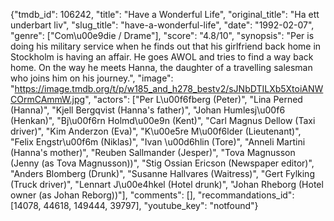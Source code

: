 {"tmdb_id": 106242, "title": "Have a Wonderful Life", "original_title": "Ha ett underbart liv", "slug_title": "have-a-wonderful-life", "date": "1992-02-07", "genre": ["Com\u00e9die / Drame"], "score": "4.8/10", "synopsis": "Per is doing his military service when he finds out that his girlfriend back home in Stockholm is having an affair. He goes AWOL and tries to find a way back home. On the way he meets Hanna, the daughter of a travelling salesman who joins him on his journey.", "image": "https://image.tmdb.org/t/p/w185_and_h278_bestv2/sJNbDTILXb5XtoiANWCOrmCAmmW.jpg", "actors": ["Per L\u00f6fberg (Peter)", "Lina Perned (Hanna)", "Kjell Bergqvist (Hanna's father)", "Johan Humlesj\u00f6 (Henkan)", "Bj\u00f6rn Holmd\u00e9n (Kent)", "Carl Magnus Dellow (Taxi driver)", "Kim Anderzon (Eva)", "K\u00e5re M\u00f6lder (Lieutenant)", "Felix Engstr\u00f6m (Niklas)", "Ivan \u00d6hlin (Tore)", "Anneli Martini (Hanna's mother)", "Reuben Sallmander (Jesper)", "Tova Magnusson (Jenny (as Tova Magnusson))", "Stig Ossian Ericson (Newspaper editor)", "Anders Blomberg (Drunk)", "Susanne Hallvares (Waitress)", "Gert Fylking (Truck driver)", "Lennart J\u00e4hkel (Hotel drunk)", "Johan Rheborg (Hotel owner (as Johan Reborg))"], "comments": [], "recommandations_id": [14078, 44618, 149444, 39797], "youtube_key": "notfound"}